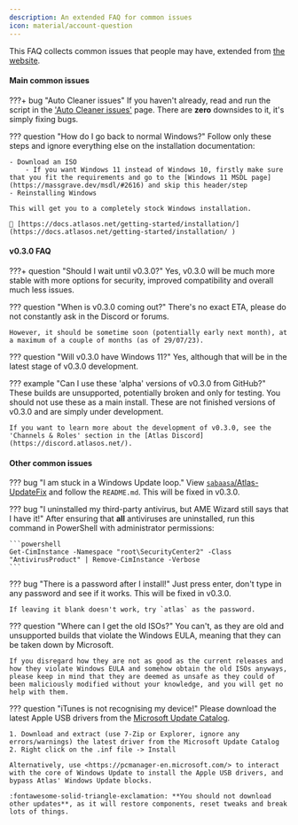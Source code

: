 ```yaml
---
description: An extended FAQ for common issues
icon: material/account-question
---
```


This FAQ collects common issues that people may have, extended from [the website](https://atlasos.net/faq).

#### Main common issues

???+ bug "Auto Cleaner issues"
	If you haven't already, read and run the script in the ['Auto Cleaner issues'](https://docs.atlasos.net/troubleshooting/common-issues/auto-cleaner/) page. There are **zero** downsides to it, it's simply fixing bugs.

??? question "How do I go back to normal Windows?"
	Follow only these steps and ignore everything else on the installation documentation:
	
	- Download an ISO
		- If you want Windows 11 instead of Windows 10, firstly make sure that you fit the requirements and go to the [Windows 11 MSDL page](https://massgrave.dev/msdl/#2616) and skip this header/step
	- Reinstalling Windows

	This will get you to a completely stock Windows installation.

	🔗 [https://docs.atlasos.net/getting-started/installation/](https://docs.atlasos.net/getting-started/installation/ )

#### v0.3.0 FAQ
???+ question "Should I wait until v0.3.0?"
	Yes, v0.3.0 will be much more stable with more options for security, improved compatibility and overall much less issues.

??? question "When is v0.3.0 coming out?"
	There's no exact ETA, please do not constantly ask in the Discord or forums.
	
	However, it should be sometime soon (potentially early next month), at a maximum of a couple of months (as of 29/07/23).

??? question "Will v0.3.0 have Windows 11?"
	Yes, although that will be in the latest stage of v0.3.0 development.

??? example "Can I use these 'alpha' versions of v0.3.0 from GitHub?"
	These builds are unsupported, potentially broken and only for testing. You should not use these as a main install. These are not finished versions of v0.3.0 and are simply under development.
	
	If you want to learn more about the development of v0.3.0, see the 'Channels & Roles' section in the [Atlas Discord](https://discord.atlasos.net/).
	
#### Other common issues
??? bug "I am stuck in a Windows Update loop."
	View [`sabaasa`/Atlas-UpdateFix](https://github.com/sabaasa/Atlas-UpdateFix) and follow the `README.md`. This will be fixed in v0.3.0.

??? bug "I uninstalled my third-party antivirus, but AME Wizard still says that I have it!"
	After ensuring that **all** antiviruses are uninstalled, run this command in PowerShell with administrator permissions:

	```powershell
	Get-CimInstance -Namespace "root\SecurityCenter2" -Class "AntivirusProduct" | Remove-CimInstance -Verbose
	```

??? bug "There is a password after I install!"
	Just press enter, don't type in any password and see if it works. This will be fixed in v0.3.0.
	
	If leaving it blank doesn't work, try `atlas` as the password.
??? question "Where can I get the old ISOs?"
	You can't, as they are old and unsupported builds that violate the Windows EULA, meaning that they can be taken down by Microsoft.

	If you disregard how they are not as good as the current releases and how they violate Windows EULA and somehow obtain the old ISOs anyways, please keep in mind that they are deemed as unsafe as they could of been maliciously modified without your knowledge, and you will get no help with them.

??? question "iTunes is not recognising my device!"
	Please download the latest Apple USB drivers from the [Microsoft Update Catalog](https://www.catalog.update.microsoft.com/Search.aspx?q=Apple%2C%20Inc.%20-%20USBDevice).
	
	1. Download and extract (use 7-Zip or Explorer, ignore any errors/warnings) the latest driver from the Microsoft Update Catalog
	2. Right click on the .inf file -> Install

	Alternatively, use <https://pcmanager-en.microsoft.com/> to interact with the core of Windows Update to install the Apple USB drivers, and bypass Atlas' Windows Update blocks.
	
	:fontawesome-solid-triangle-exclamation: **You should not download other updates**, as it will restore components, reset tweaks and break lots of things.